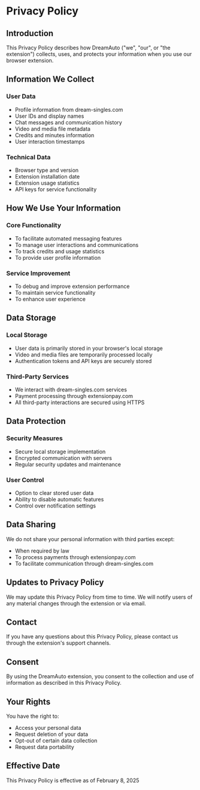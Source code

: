 # Privacy Policy

## Introduction
This Privacy Policy describes how DreamAuto ("we", "our", or "the extension") collects, uses, and protects your information when you use our browser extension.

## Information We Collect

### User Data
- Profile information from dream-singles.com
- User IDs and display names
- Chat messages and communication history
- Video and media file metadata
- Credits and minutes information
- User interaction timestamps

### Technical Data
- Browser type and version
- Extension installation date
- Extension usage statistics
- API keys for service functionality

## How We Use Your Information

### Core Functionality
- To facilitate automated messaging features
- To manage user interactions and communications
- To track credits and usage statistics
- To provide user profile information

### Service Improvement
- To debug and improve extension performance
- To maintain service functionality
- To enhance user experience

## Data Storage

### Local Storage
- User data is primarily stored in your browser's local storage
- Video and media files are temporarily processed locally
- Authentication tokens and API keys are securely stored

### Third-Party Services
- We interact with dream-singles.com services
- Payment processing through extensionpay.com
- All third-party interactions are secured using HTTPS

## Data Protection

### Security Measures
- Secure local storage implementation
- Encrypted communication with servers
- Regular security updates and maintenance

### User Control
- Option to clear stored user data
- Ability to disable automatic features
- Control over notification settings

## Data Sharing

We do not share your personal information with third parties except:
- When required by law
- To process payments through extensionpay.com
- To facilitate communication through dream-singles.com

## Updates to Privacy Policy

We may update this Privacy Policy from time to time. We will notify users of any material changes through the extension or via email.

## Contact

If you have any questions about this Privacy Policy, please contact us through the extension's support channels.

## Consent

By using the DreamAuto extension, you consent to the collection and use of information as described in this Privacy Policy.

## Your Rights

You have the right to:
- Access your personal data
- Request deletion of your data
- Opt-out of certain data collection
- Request data portability

## Effective Date

This Privacy Policy is effective as of February 8, 2025
